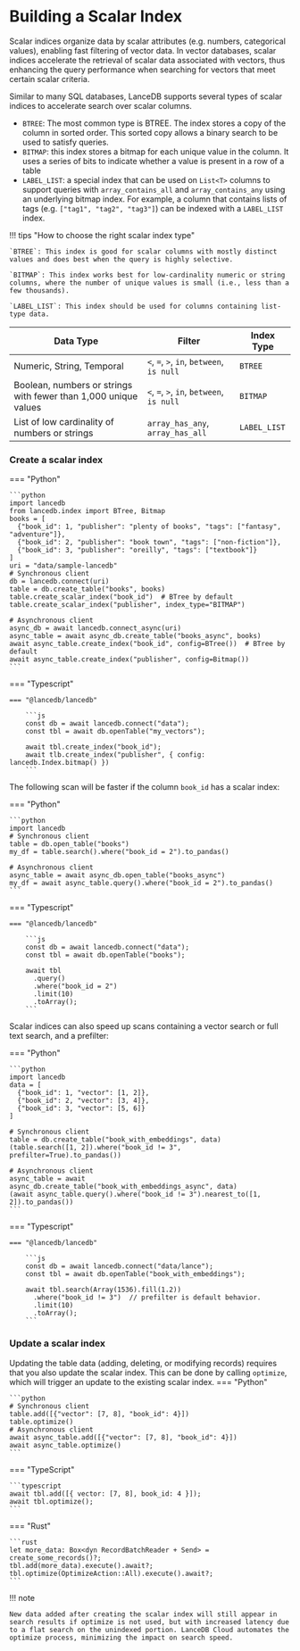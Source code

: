 # Building a Scalar Index

Scalar indices organize data by scalar attributes (e.g. numbers, categorical values), enabling fast filtering of vector data. In vector databases, scalar indices accelerate the retrieval of scalar data associated with vectors, thus enhancing the query performance when searching for vectors that meet certain scalar criteria. 

Similar to many SQL databases, LanceDB supports several types of scalar indices to accelerate search
over scalar columns.

- `BTREE`: The most common type is BTREE. The index stores a copy of the
  column in sorted order. This sorted copy allows a binary search to be used to
  satisfy queries.
- `BITMAP`: this index stores a bitmap for each unique value in the column. It 
  uses a series of bits to indicate whether a value is present in a row of a table
- `LABEL_LIST`: a special index that can be used on `List<T>` columns to
  support queries with `array_contains_all` and `array_contains_any`
  using an underlying bitmap index.
  For example, a column that contains lists of tags (e.g. `["tag1", "tag2", "tag3"]`) can be indexed with a `LABEL_LIST` index.

!!! tips "How to choose the right scalar index type"

    `BTREE`: This index is good for scalar columns with mostly distinct values and does best when the query is highly selective.
    
    `BITMAP`: This index works best for low-cardinality numeric or string columns, where the number of unique values is small (i.e., less than a few thousands).
    
    `LABEL_LIST`: This index should be used for columns containing list-type data.

| Data Type                                                       | Filter                                    | Index Type   |
| --------------------------------------------------------------- | ----------------------------------------- | ------------ |
| Numeric, String, Temporal                                       | `<`, `=`, `>`, `in`, `between`, `is null` | `BTREE`      |
| Boolean, numbers or strings with fewer than 1,000 unique values | `<`, `=`, `>`, `in`, `between`, `is null` | `BITMAP`     |
| List of low cardinality of numbers or strings                   | `array_has_any`, `array_has_all`          | `LABEL_LIST` |

### Create a scalar index
=== "Python"

    ```python
    import lancedb
    from lancedb.index import BTree, Bitmap
    books = [
      {"book_id": 1, "publisher": "plenty of books", "tags": ["fantasy", "adventure"]},
      {"book_id": 2, "publisher": "book town", "tags": ["non-fiction"]},
      {"book_id": 3, "publisher": "oreilly", "tags": ["textbook"]}
    ]
    uri = "data/sample-lancedb"
    # Synchronous client
    db = lancedb.connect(uri)
    table = db.create_table("books", books)
    table.create_scalar_index("book_id")  # BTree by default
    table.create_scalar_index("publisher", index_type="BITMAP")

    # Asynchronous client
    async_db = await lancedb.connect_async(uri)
    async_table = await async_db.create_table("books_async", books)
    await async_table.create_index("book_id", config=BTree())  # BTree by default
    await async_table.create_index("publisher", config=Bitmap())
    ```

=== "Typescript"

    === "@lancedb/lancedb"

        ```js
        const db = await lancedb.connect("data");
        const tbl = await db.openTable("my_vectors");

        await tbl.create_index("book_id");
        await tlb.create_index("publisher", { config: lancedb.Index.bitmap() })
        ```

The following scan will be faster if the column `book_id` has a scalar index:

=== "Python"

    ```python
    import lancedb
    # Synchronous client
    table = db.open_table("books")
    my_df = table.search().where("book_id = 2").to_pandas()

    # Asynchronous client
    async_table = await async_db.open_table("books_async")
    my_df = await async_table.query().where("book_id = 2").to_pandas()
    ```

=== "Typescript"

    === "@lancedb/lancedb"

        ```js
        const db = await lancedb.connect("data");
        const tbl = await db.openTable("books");

        await tbl
          .query()
          .where("book_id = 2")
          .limit(10)
          .toArray();
        ```

Scalar indices can also speed up scans containing a vector search or full text search, and a prefilter:

=== "Python"

    ```python
    import lancedb
    data = [
      {"book_id": 1, "vector": [1, 2]},
      {"book_id": 2, "vector": [3, 4]},
      {"book_id": 3, "vector": [5, 6]}
    ]

    # Synchronous client
    table = db.create_table("book_with_embeddings", data)
    (table.search([1, 2]).where("book_id != 3", prefilter=True).to_pandas())

    # Asynchronous client
    async_table = await async_db.create_table("book_with_embeddings_async", data)
    (await async_table.query().where("book_id != 3").nearest_to([1, 2]).to_pandas())
    ```

=== "Typescript"

    === "@lancedb/lancedb"

        ```js
        const db = await lancedb.connect("data/lance");
        const tbl = await db.openTable("book_with_embeddings");

        await tbl.search(Array(1536).fill(1.2))
          .where("book_id != 3")  // prefilter is default behavior.
          .limit(10)
          .toArray();
        ```
### Update a scalar index
Updating the table data (adding, deleting, or modifying records) requires that you also update the scalar index. This can be done by calling `optimize`, which will trigger an update to the existing scalar index.
=== "Python"

    ```python
    # Synchronous client
    table.add([{"vector": [7, 8], "book_id": 4}])
    table.optimize()
    # Asynchronous client
    await async_table.add([{"vector": [7, 8], "book_id": 4}])
    await async_table.optimize()
    ```

=== "TypeScript"

    ```typescript
    await tbl.add([{ vector: [7, 8], book_id: 4 }]);
    await tbl.optimize();
    ```

=== "Rust"

    ```rust
    let more_data: Box<dyn RecordBatchReader + Send> = create_some_records()?;
    tbl.add(more_data).execute().await?;
    tbl.optimize(OptimizeAction::All).execute().await?;
    ```

!!! note

    New data added after creating the scalar index will still appear in search results if optimize is not used, but with increased latency due to a flat search on the unindexed portion. LanceDB Cloud automates the optimize process, minimizing the impact on search speed.